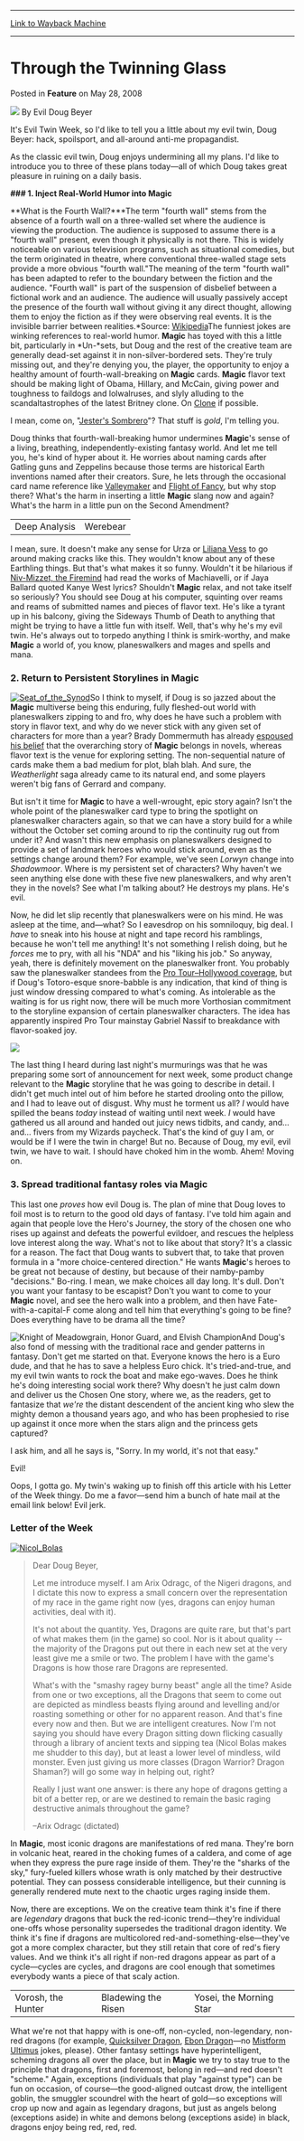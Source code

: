 
---
[Link to Wayback Machine](https://web.archive.org/web/20210429025312/https://magic.wizards.com/en/articles/archive/feature/through-twinning-glass-2008-05-28)

[_metadata_:author]:- "Evil Doug Beyer"
[_metadata_:description]:- "It's Evil Twin Week, so I'd like to tell you a little about my evil twin, Doug Beyer: hack, spoilsport, and all-around anti-me propagandist. As the classic evil twin, Doug enjoys undermining all my plans. I'd like to introduce you to three of these plans today—all of which Doug takes great pleasure in ruining on a daily basis. 1. Inject Real-World Humor into Magic What is the"
[_metadata_:generator]:- "Drupal 7 (http://drupal.org)"
[_metadata_:publish_date]:- "2008-05-28"
[_metadata_:title]:- "Through the Twinning Glass"
[_metadata_:wayback_capture_timestamp]:- "2021-04-29 02:53:12+00:00"
[_metadata_:wayback_raw_url]:- "https://web.archive.org/web/20210429025312id_/https://magic.wizards.com/en/articles/archive/feature/through-twinning-glass-2008-05-28"
[_metadata_:wayback_url]:- "https://magic.wizards.com/en/articles/archive/feature/through-twinning-glass-2008-05-28"
---


Through the Twinning Glass
==========================



 Posted in **Feature**
 on May 28, 2008 






![](https://media.magic.wizards.com/styles/auth_small/public/generic-avatar-150_263.png)
By Evil Doug Beyer











It's Evil Twin Week, so I'd like to tell you a little about my evil twin, Doug Beyer: hack, spoilsport, and all-around anti-me propagandist.


As the classic evil twin, Doug enjoys undermining all my plans. I'd like to introduce you to three of these plans today—all of which Doug takes great pleasure in ruining on a daily basis.


**### 1. Inject Real-World Humor into Magic**


**What is the Fourth Wall?***The term "fourth wall" stems from the absence of a fourth wall on a three-walled set where the audience is viewing the production. The audience is supposed to assume there is a "fourth wall" present, even though it physically is not there. This is widely noticeable on various television programs, such as situational comedies, but the term originated in theatre, where conventional three-walled stage sets provide a more obvious "fourth wall."The meaning of the term "fourth wall" has been adapted to refer to the boundary between the fiction and the audience. "Fourth wall" is part of the suspension of disbelief between a fictional work and an audience. The audience will usually passively accept the presence of the fourth wall without giving it any direct thought, allowing them to enjoy the fiction as if they were observing real events. It is the invisible barrier between realities.*Source: [Wikipedia](http://en.wikipedia.org/wiki/Fourth_wall)The funniest jokes are winking references to real-world humor. **Magic** has toyed with this a little bit, particularly in *Un-*sets, but Doug and the rest of the creative team are generally dead-set against it in non-silver-bordered sets. They're truly missing out, and they're denying you, the player, the opportunity to enjoy a healthy amount of fourth-wall-breaking on **Magic** cards. **Magic** flavor text should be making light of Obama, Hillary, and McCain, giving power and toughness to faildogs and lolwalruses, and slyly alluding to the scandaltastrophes of the latest Britney clone. On [Clone](http://gatherer.wizards.com/Pages/Card/Details.aspx?name=Clone) if possible.


I mean, come on, "[Jester's Sombrero](http://gatherer.wizards.com/Pages/Card/Details.aspx?&name=Jester%2527s%2BSombrero)"? That stuff is *gold*, I'm telling you.


Doug thinks that fourth-wall-breaking humor undermines **Magic**'s sense of a living, breathing, independently-existing fantasy world. And let me tell you, he's kind of hyper about it. He worries about naming cards after Gatling guns and Zeppelins because those terms are historical Earth inventions named after their creators. Sure, he lets through the occasional card name reference like [Valleymaker](http://gatherer.wizards.com/Pages/Card/Details.aspx?name=Valleymaker) and [Flight of Fancy](http://gatherer.wizards.com/Pages/Card/Details.aspx?name=Flight+of+Fancy), but why stop there? What's the harm in inserting a little **Magic** slang now and again? What's the harm in a little pun on the Second Amendment?




|  |  |
| --- | --- |
| Deep Analysis | Werebear |

I mean, sure. It doesn't make any sense for Urza or [Liliana Vess](http://gatherer.wizards.com/Pages/Card/Details.aspx?name=Liliana+Vess) to go around making cracks like this. They wouldn't know about any of these Earthling things. But that's what makes it so funny. Wouldn't it be hilarious if [Niv-Mizzet, the Firemind](http://gatherer.wizards.com/Pages/Card/Details.aspx?&name=Niv-Mizzet%252C%2Bthe%2BFiremind) had read the works of Machiavelli, or if Jaya Ballard quoted Kanye West lyrics? Shouldn't **Magic** relax, and not take itself so seriously? You should see Doug at his computer, squinting over reams and reams of submitted names and pieces of flavor text. He's like a tyrant up in his balcony, giving the Sideways Thumb of Death to anything that might be trying to have a little fun with itself. Well, that's why he's my evil twin. He's always out to torpedo anything I think is smirk-worthy, and make **Magic** a world of, you know, planeswalkers and mages and spells and mana.


### 2. Return to Persistent Storylines in Magic


[![Seat_of_the_Synod](https://media.magic.wizards.com/image_legacy_migration/magic/images/cardart/MRD/Seat_of_the_Synod.jpg)](http://gatherer.wizards.com/Pages/Card/Details.aspx?&name=Seat%2Bof%2Bthe%2BSynod)So I think to myself, if Doug is so jazzed about the **Magic** multiverse being this enduring, fully fleshed-out world with planeswalkers zipping to and fro, why does he have such a problem with story in flavor text, and why do we never stick with any given set of characters for more than a year? Brady Dommermuth has already [espoused his belief](http://archive.wizards.com/Magic/Magazine/Article.aspx?x=mtgcom/feature/156) that the overarching story of **Magic** belongs in novels, whereas flavor text is the venue for exploring setting. The non-sequential nature of cards make them a bad medium for plot, blah blah. And sure, the *Weatherlight* saga already came to its natural end, and some players weren't big fans of Gerrard and company. 


But isn't it time for **Magic** to have a well-wrought, epic story again? Isn't the whole point of the planeswalker card type to bring the spotlight on planeswalker characters again, so that we can have a story build for a while without the October set coming around to rip the continuity rug out from under it? And wasn't this new emphasis on planeswalkers designed to provide a set of landmark heroes who would stick around, even as the settings change around them? For example, we've seen *Lorwyn* change into *Shadowmoor*. Where is my persistent set of characters? Why haven't we seen anything else done with these five new planeswalkers, and why aren't they in the novels? See what I'm talking about? He destroys my plans. He's evil.


Now, he did let slip recently that planeswalkers were on his mind. He was asleep at the time, and—what? So I eavesdrop on his somniloquy, big deal. I *have* to sneak into his house at night and tape record his ramblings, because he won't tell me anything! It's not something I relish doing, but he *forces* me to pry, with all his "NDA" and his "liking his job." So anyway, yeah, there is definitely movement on the planeswalker front. You probably saw the planeswalker standees from the [Pro Tour–Hollywood coverage](/en/events/coverage/gindy-puts-name-lights), but if Doug's Totoro-esque snore-babble is any indication, that kind of thing is just window dressing compared to what's coming. As intolerable as the waiting is for us right now, there will be much more Vorthosian commitment to the storyline expansion of certain planeswalker characters. The idea has apparently inspired Pro Tour mainstay Gabriel Nassif to breakdance with flavor-soaked joy.


![](https://media.magic.wizards.com/image_legacy_migration/sideboard/images/pthol08/0523_3961.jpg)


The last thing I heard during last night's murmurings was that he was preparing some sort of announcement for next week, some product change relevant to the **Magic** storyline that he was going to describe in detail. I didn't get much intel out of him before he started drooling onto the pillow, and I had to leave out of disgust. Why must he torment us all? *I* would have spilled the beans *today* instead of waiting until next week. *I* would have gathered us all around and handed out juicy news tidbits, and candy, and... and... fivers from my Wizards paycheck. That's the kind of guy I am, or would be if I were the twin in charge! But no. Because of Doug, my evil, evil twin, we have to wait. I should have choked him in the womb. Ahem! Moving on.


### 3. Spread traditional fantasy roles via Magic


This last one *proves* how evil Doug is. The plan of mine that Doug loves to foil most is to return to the good old days of fantasy. I've told him again and again that people love the Hero's Journey, the story of the chosen one who rises up against and defeats the powerful evildoer, and rescues the helpless love interest along the way. What's not to like about that story? It's a classic for a reason. The fact that Doug wants to subvert that, to take that proven formula in a "more choice-centered direction." He wants **Magic**'s heroes to be great not because of destiny, but because of their namby-pamby "decisions." Bo-ring. I mean, we make choices all day long. It's dull. Don't you want your fantasy to be escapist? Don't you want to come to your **Magic** novel, and see the hero walk into a problem, and then have Fate-with-a-capital-F come along and tell him that everything's going to be fine? Does everything have to be drama all the time?


![Knight of Meadowgrain, Honor Guard, and Elvish Champion](https://media.magic.wizards.com/image_legacy_migration/magic/images/mtgcom/fcpics/taste/db38_cardarts.jpg)And Doug's also fond of messing with the traditional race and gender patterns in fantasy. Don't get me started on that. Everyone knows the hero is a Euro dude, and that he has to save a helpless Euro chick. It's tried-and-true, and my evil twin wants to rock the boat and make ego-waves. Does he think he's doing interesting social work there? Why doesn't he just calm down and deliver us the Chosen One story, where we, as the readers, get to fantasize that *we're* the distant descendent of the ancient king who slew the mighty demon a thousand years ago, and who has been prophesied to rise up against it once more when the stars align and the princess gets captured?


I ask him, and all he says is, "Sorry. In my world, it's not that easy."


Evil!


Oops, I gotta go. My twin's waking up to finish off this article with his Letter of the Week thingy. Do me a favor—send him a bunch of hate mail at the email link below! Evil jerk.


### Letter of the Week


[![Nicol_Bolas](https://media.magic.wizards.com/image_legacy_migration/magic/images/cardart/LE/Nicol_Bolas.jpg)](http://gatherer.wizards.com/Pages/Card/Details.aspx?&name=Nicol%2BBolas)
> 
> Dear Doug Beyer,
> 
> 
> Let me introduce myself. I am Arix Odragc, of the Nigeri dragons, and I dictate this now to express a small concern over the representation of my race in the game right now (yes, dragons can enjoy human activities, deal with it).
> 
> 
> It's not about the quantity. Yes, Dragons are quite rare, but that's part of what makes them (in the game) so cool. Nor is it about quality -- the majority of the Dragons put out there in each new set at the very least give me a smile or two. The problem I have with the game's Dragons is how those rare Dragons are represented.
> 
> 
> What's with the "smashy ragey burny beast" angle all the time? Aside from one or two exceptions, all the Dragons that seem to come out are depicted as mindless beasts flying around and levelling and/or roasting something or other for no apparent reason. And that's fine every now and then. But we are intelligent creatures. Now I'm not saying you should have every Dragon sitting down flicking casually through a library of ancient texts and sipping tea (Nicol Bolas makes me shudder to this day), but at least a lower level of mindless, wild monster. Even just giving us more classes (Dragon Warrior? Dragon Shaman?) will go some way in helping out, right?
> 
> 
> Really I just want one answer: is there any hope of dragons getting a bit of a better rep, or are we destined to remain the basic raging destructive animals throughout the game?
> 
> 
> –Arix Odragc (dictated)
> 
> 
> 

In **Magic**, most iconic dragons are manifestations of red mana. They're born in volcanic heat, reared in the choking fumes of a caldera, and come of age when they express the pure rage inside of them. They're the "sharks of the sky," fury-fueled killers whose wrath is only matched by their destructive potential. They can possess considerable intelligence, but their cunning is generally rendered mute next to the chaotic urges raging inside them.


Now, there are exceptions. We on the creative team think it's fine if there are *legendary* dragons that buck the red-iconic trend—they're individual one-offs whose personality supersedes the traditional dragon identity. We think it's fine if dragons are multicolored red-and-something-else—they've got a more complex character, but they still retain that core of red's fiery values. And we think it's all right if non-red dragons appear as part of a cycle—cycles are cycles, and dragons are cool enough that sometimes everybody wants a piece of that scaly action.




|  |  |  |
| --- | --- | --- |
| Vorosh, the Hunter | Bladewing the Risen | Yosei, the Morning Star |

What we're not that happy with is one-off, non-cycled, non-legendary, non-red dragons (for example, [Quicksilver Dragon](http://gatherer.wizards.com/Pages/Card/Details.aspx?name=Quicksilver+Dragon), [Ebon Dragon](http://gatherer.wizards.com/Pages/Card/Details.aspx?name=Ebon+Dragon)—no [Mistform Ultimus](http://gatherer.wizards.com/Pages/Card/Details.aspx?name=Mistform+Ultimus) jokes, please). Other fantasy settings have hyperintelligent, scheming dragons all over the place, but in **Magic** we try to stay true to the principle that dragons, first and foremost, belong in red—and red doesn't "scheme." Again, exceptions (individuals that play "against type") can be fun on occasion, of course—the good-aligned outcast drow, the intelligent goblin, the smuggler scoundrel with the heart of gold—so exceptions will crop up now and again as legendary dragons, but just as angels belong (exceptions aside) in white and demons belong (exceptions aside) in black, dragons enjoy being red, red, red.







